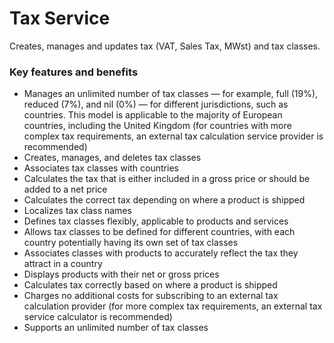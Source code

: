 # Tax Service

Creates, manages and updates tax (VAT, Sales Tax, MWst) and tax classes.

### Key features and benefits
* Manages an unlimited number of tax classes — for example, full (19%), reduced (7%), and nil (0%) — for different jurisdictions, such as countries. This model is applicable to the majority of European countries, including the United Kingdom (for countries with more complex tax requirements, an external tax calculation service provider is recommended)  
* Creates, manages, and deletes tax classes  
* Associates tax classes with countries  
* Calculates the tax that is either included in a gross price or should be added to a net price  
* Calculates the correct tax depending on where a product is shipped  
* Localizes tax class names  
* Defines tax classes flexibly, applicable to products and services  
* Allows tax classes to be defined for different countries, with each country potentially having its own set of tax classes  
* Associates classes with products to accurately reflect the tax they attract in a country  
* Displays products with their net or gross prices  
* Calculates tax correctly based on where a product is shipped  
* Charges no additional costs for subscribing to an external tax calculation provider (for more complex tax requirements, an external tax service calculator is recommended)  
* Supports an unlimited number of tax classes  
